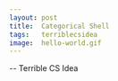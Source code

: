 ```yaml
---
layout: post
title:  Categorical Shell
tags:   terriblecsidea
image:  hello-world.gif
---
```


-- Terrible CS Idea

